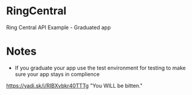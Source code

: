 # RingCentral
Ring Central API Example - Graduated app

# Notes
- If you graduate your app use the test environment for testing to make sure your app stays in complience

https://yadi.sk/i/RIBXvbkr40TTTg
"You WILL be bitten."
